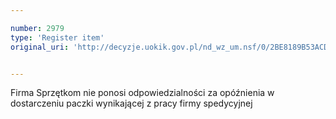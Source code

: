 ```yaml
---

number: 2979
type: 'Register item'
original_uri: 'http://decyzje.uokik.gov.pl/nd_wz_um.nsf/0/2BE8189B53ACD760C12579CA00426A42?OpenDocument'


---
```


Firma Sprzętkom nie ponosi odpowiedzialności za opóźnienia w dostarczeniu paczki wynikającej z pracy firmy spedycyjnej
